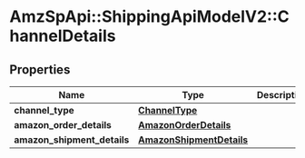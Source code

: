 # AmzSpApi::ShippingApiModelV2::ChannelDetails

## Properties
Name | Type | Description | Notes
------------ | ------------- | ------------- | -------------
**channel_type** | [**ChannelType**](ChannelType.md) |  | 
**amazon_order_details** | [**AmazonOrderDetails**](AmazonOrderDetails.md) |  | [optional] 
**amazon_shipment_details** | [**AmazonShipmentDetails**](AmazonShipmentDetails.md) |  | [optional] 

